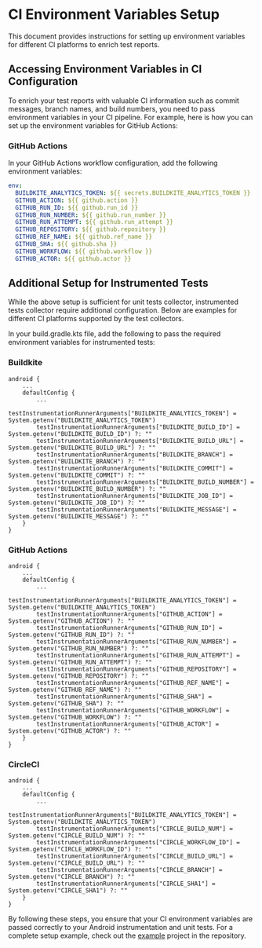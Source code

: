 # CI Environment Variables Setup

This document provides instructions for setting up environment variables for different CI platforms to enrich test reports.

## Accessing Environment Variables in CI Configuration

To enrich your test reports with valuable CI information such as commit messages, branch names, and build numbers, you need to pass environment variables in your CI pipeline.
For example, here is how you can set up the environment variables for GitHub Actions:

### GitHub Actions

In your GitHub Actions workflow configuration, add the following environment variables:

```yaml
env:
  BUILDKITE_ANALYTICS_TOKEN: ${{ secrets.BUILDKITE_ANALYTICS_TOKEN }}
  GITHUB_ACTION: ${{ github.action }}
  GITHUB_RUN_ID: ${{ github.run_id }}
  GITHUB_RUN_NUMBER: ${{ github.run_number }}
  GITHUB_RUN_ATTEMPT: ${{ github.run_attempt }}
  GITHUB_REPOSITORY: ${{ github.repository }}
  GITHUB_REF_NAME: ${{ github.ref_name }}
  GITHUB_SHA: ${{ github.sha }}
  GITHUB_WORKFLOW: ${{ github.workflow }}
  GITHUB_ACTOR: ${{ github.actor }}
```

## Additional Setup for Instrumented Tests

While the above setup is sufficient for unit tests collector, instrumented tests collector require additional configuration. Below are examples for different CI platforms supported by the test collectors.

In your build.gradle.kts file, add the following to pass the required environment variables for instrumented tests:

### Buildkite

```
android {
    ...
    defaultConfig {
        ...
        testInstrumentationRunnerArguments["BUILDKITE_ANALYTICS_TOKEN"] = System.getenv("BUILDKITE_ANALYTICS_TOKEN")
        testInstrumentationRunnerArguments["BUILDKITE_BUILD_ID"] = System.getenv("BUILDKITE_BUILD_ID") ?: ""
        testInstrumentationRunnerArguments["BUILDKITE_BUILD_URL"] = System.getenv("BUILDKITE_BUILD_URL") ?: ""
        testInstrumentationRunnerArguments["BUILDKITE_BRANCH"] = System.getenv("BUILDKITE_BRANCH") ?: ""
        testInstrumentationRunnerArguments["BUILDKITE_COMMIT"] = System.getenv("BUILDKITE_COMMIT") ?: ""
        testInstrumentationRunnerArguments["BUILDKITE_BUILD_NUMBER"] = System.getenv("BUILDKITE_BUILD_NUMBER") ?: ""
        testInstrumentationRunnerArguments["BUILDKITE_JOB_ID"] = System.getenv("BUILDKITE_JOB_ID") ?: ""
        testInstrumentationRunnerArguments["BUILDKITE_MESSAGE"] = System.getenv("BUILDKITE_MESSAGE") ?: ""
    }
}
```

### GitHub Actions

```
android {
    ...
    defaultConfig {
        ...
        testInstrumentationRunnerArguments["BUILDKITE_ANALYTICS_TOKEN"] = System.getenv("BUILDKITE_ANALYTICS_TOKEN")
        testInstrumentationRunnerArguments["GITHUB_ACTION"] = System.getenv("GITHUB_ACTION") ?: ""
        testInstrumentationRunnerArguments["GITHUB_RUN_ID"] = System.getenv("GITHUB_RUN_ID") ?: ""
        testInstrumentationRunnerArguments["GITHUB_RUN_NUMBER"] = System.getenv("GITHUB_RUN_NUMBER") ?: ""
        testInstrumentationRunnerArguments["GITHUB_RUN_ATTEMPT"] = System.getenv("GITHUB_RUN_ATTEMPT") ?: ""
        testInstrumentationRunnerArguments["GITHUB_REPOSITORY"] = System.getenv("GITHUB_REPOSITORY") ?: ""
        testInstrumentationRunnerArguments["GITHUB_REF_NAME"] = System.getenv("GITHUB_REF_NAME") ?: ""
        testInstrumentationRunnerArguments["GITHUB_SHA"] = System.getenv("GITHUB_SHA") ?: ""
        testInstrumentationRunnerArguments["GITHUB_WORKFLOW"] = System.getenv("GITHUB_WORKFLOW") ?: ""
        testInstrumentationRunnerArguments["GITHUB_ACTOR"] = System.getenv("GITHUB_ACTOR") ?: ""
    }
}
```

### CircleCI

```
android {
    ...
    defaultConfig {
        ...
        testInstrumentationRunnerArguments["BUILDKITE_ANALYTICS_TOKEN"] = System.getenv("BUILDKITE_ANALYTICS_TOKEN")
        testInstrumentationRunnerArguments["CIRCLE_BUILD_NUM"] = System.getenv("CIRCLE_BUILD_NUM") ?: ""
        testInstrumentationRunnerArguments["CIRCLE_WORKFLOW_ID"] = System.getenv("CIRCLE_WORKFLOW_ID") ?: ""
        testInstrumentationRunnerArguments["CIRCLE_BUILD_URL"] = System.getenv("CIRCLE_BUILD_URL") ?: ""
        testInstrumentationRunnerArguments["CIRCLE_BRANCH"] = System.getenv("CIRCLE_BRANCH") ?: ""
        testInstrumentationRunnerArguments["CIRCLE_SHA1"] = System.getenv("CIRCLE_SHA1") ?: ""
    }
}
```

By following these steps, you ensure that your CI environment variables are passed correctly to your Android instrumentation and unit tests. 
For a complete setup example, check out the [example](example) project in the repository.